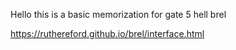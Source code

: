 Hello this is a basic memorization for gate 5 hell brel

https://ruthereford.github.io/brel/interface.html
